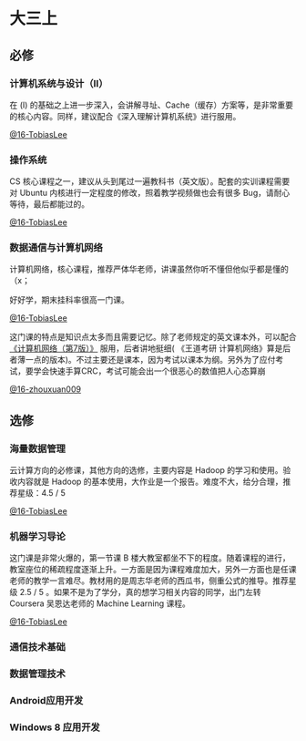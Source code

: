 # 大三上

## 必修

### 计算机系统与设计（Ⅱ）

在 (I) 的基础之上进一步深入，会讲解寻址、Cache（缓存）方案等，是非常重要的核心内容。同样，建议配合《深入理解计算机系统》进行服用。

[@16-TobiasLee](https://github.com/TobiasLee)

### 操作系统

CS 核心课程之一，建议从头到尾过一遍教科书（英文版）。配套的实训课程需要对 Ubuntu 内核进行一定程度的修改，照着教学视频做也会有很多 Bug，请耐心等待，最后都能过的。

[@16-TobiasLee](https://github.com/TobiasLee)

### 数据通信与计算机网络

计算机网络，核心课程，推荐严体华老师，讲课虽然你听不懂但他似乎都是懂的（x；

好好学，期末挂科率很高一门课。

[@16-TobiasLee](https://github.com/TobiasLee)

这门课的特点是知识点太多而且需要记忆。除了老师规定的英文课本外，可以配合[《计算机网络（第7版）》](https://book.douban.com/subject/26960678/) 服用，后者讲地挺细( 《王道考研 计算机网络》算是后者薄一点的版本)。不过主要还是课本，因为考试以课本为纲。另外为了应付考试，要学会快速手算CRC，考试可能会出一个很恶心的数值把人心态算崩

[@16-zhouxuan009](https://github.com/zhouxuan009)

## 选修

### 海量数据管理

云计算方向的必修课，其他方向的选修，主要内容是 Hadoop 的学习和使用。验收内容就是 Hadoop 的基本使用，大作业是一个报告。难度不大，给分合理，推荐星级：4.5 / 5

[@16-TobiasLee](https://github.com/TobiasLee)

### 机器学习导论

这门课是非常火爆的，第一节课 B 楼大教室都坐不下的程度。随着课程的进行，教室座位的稀疏程度逐渐上升。一方面是因为课程难度加大，另外一方面也是任课老师的教学一言难尽。教材用的是周志华老师的西瓜书，侧重公式的推导。推荐星级 2.5 / 5 。如果不是为了学分，真的想学习相关内容的同学，出门左转 Coursera 吴恩达老师的 Machine Learning 课程。

[@16-TobiasLee](https://github.com/TobiasLee)

### 通信技术基础



### 数据管理技术



### Android应用开发



### Windows 8 应用开发

